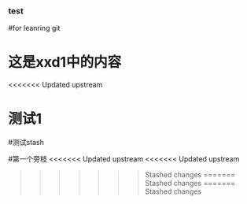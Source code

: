 ### test
#for leanring git

# 这是xxd1中的内容

<<<<<<< Updated upstream

测试1
=======
#测试stash

#第一个旁枝
<<<<<<< Updated upstream
<<<<<<< Updated upstream
>>>>>>> Stashed changes
=======
>>>>>>> Stashed changes
=======
>>>>>>> Stashed changes

